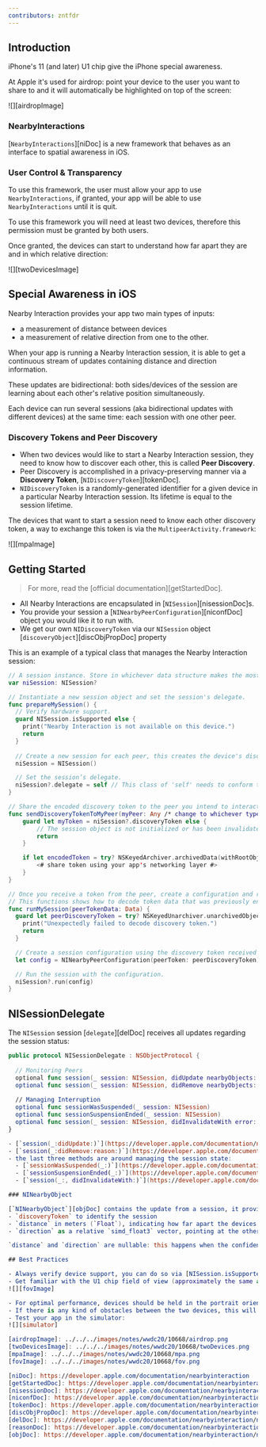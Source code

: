 ```yaml
---
contributors: zntfdr
---
```


## Introduction

iPhone's 11 (and later) U1 chip give the iPhone special awareness.

At Apple it's used for airdrop: point your device to the user you want to share to and it will automatically be highlighted on top of the screen:

![][airdropImage]

### NearbyInteractions

[`NearbyInteractions`][niDoc] is a new framework that behaves as an interface to spatial awareness in iOS.

### User Control & Transparency

To use this framework, the user must allow your app to use `NearbyInteractions`, if granted, your app will be able to use `NearbyInteractions` until it is quit.

To use this framework you will need at least two devices, therefore this permission must be granted by both users.

Once granted, the devices can start to understand how far apart they are and in which relative direction:

![][twoDevicesImage]

## Special Awareness in iOS

Nearby Interaction provides your app two main types of inputs:

- a measurement of distance between devices
- a measurement of relative direction from one to the other. 

When your app is running a Nearby Interaction session, it is able to get a continuous stream of updates containing distance and direction information.

These updates are bidirectional: both sides/devices of the session are learning about each other's relative position simultaneously.

Each device can run several sessions (aka bidirectional updates with different devices) at the same time: each session with one other peer.

### Discovery Tokens and Peer Discovery

- When two devices would like to start a Nearby Interaction session, they need to know how to discover each other, this is called **Peer Discovery**.
- Peer Discovery is accomplished in a privacy-preserving manner via a **Discovery Token**, [`NIDiscoveryToken`][tokenDoc].
- `NIDiscoveryToken` is a randomly-generated identifier for a given device in a particular Nearby Interaction session. Its lifetime is equal to the session lifetime.

The devices that want to start a session need to know each other discovery token, a way to exchange this token is via the `MultipeerActivity.framework`:

![][mpaImage]

## Getting Started

> For more, read the [official documentation][getStartedDoc].

- All Nearby Interactions are encapsulated in [`NISession`][nisessionDoc]s.
- You provide your session a [`NINearbyPeerConfiguration`][niconfDoc] object you would like it to run with.
- We get our own `NIDiscoveryToken` via our `NISession` object [`discoveryObject`][discObjPropDoc] property

This is an example of a typical class that manages the Nearby Interaction session:

```swift
// A session instance. Store in whichever data structure makes the most sense for your app.
var niSession: NISession?

// Instantiate a new session object and set the session's delegate.
func prepareMySession() {
  // Verify hardware support.
  guard NISession.isSupported else {
    print("Nearby Interaction is not available on this device.")
    return
  }
  
  // Create a new session for each peer, this creates the device's discovery token as well.
  niSession = NISession()

  // Set the session’s delegate.
  niSession?.delegate = self // This class of 'self' needs to conform to NISessionDelegate.
}

// Share the encoded discovery token to the peer you intend to interact with.
func sendDiscoveryTokenToMyPeer(myPeer: Any /* change to whichever type represents peers in your app */) {                                
	guard let myToken = niSession?.discoveryToken else {
		// The session object is not initialized or has been invalidated.
		return
	}

	if let encodedToken = try? NSKeyedArchiver.archivedData(withRootObject: myToken, requiringSecureCoding: true) {
		<# share token using your app's networking layer #>
	}
}

// Once you receive a token from the peer, create a configuration and run the session.
// This functions shows how to decode token data that was previously encoded using NSKeyedArchiver.
func runMySession(peerTokenData: Data) {
  guard let peerDiscoveryToken = try? NSKeyedUnarchiver.unarchivedObject(ofClass: NIDiscoveryToken.self, from: peerTokenData) else {
    print("Unexpectedly failed to decode discovery token.")
    return
  }

  // Create a session configuration using the discovery token received from the peer.
  let config = NINearbyPeerConfiguration(peerToken: peerDiscoveryToken)

  // Run the session with the configuration.
  niSession?.run(config)
}
```

## NISessionDelegate

The `NISession` session [`delegate`][delDoc] receives all updates regarding the session status:

```swift
public protocol NISessionDelegate : NSObjectProtocol {
  
  // Monitoring Peers
  optional func session(_ session: NISession, didUpdate nearbyObjects: [NINearbyObject])
  optional func session(_ session: NISession, didRemove nearbyObjects: [NINearbyObject], reason: NINearbyObject.RemovalReason)
  
  // Managing Interruption
  optional func sessionWasSuspended(_ session: NISession)
  optional func sessionSuspensionEnded(_ session: NISession)
  optional func session(_ session: NISession, didInvalidateWith error: Error)
}

- [`session(_:didUpdate:)`](https://developer.apple.com/documentation/nearbyinteraction/nisessiondelegate/3601171-session) receives updates about nearby devices.
- [`session(_:didRemove:reason:)`](https://developer.apple.com/documentation/nearbyinteraction/nisessiondelegate/3601170-session) will update you when the session is no longer interacting with a nearby object, it also comes with a [reason][reasonDoc] (currently either `.timeout` or `.peerEnded`). ⚠️ This notification is delivered on a best effort basis and may not always be received.
- the last three methods are around managing the session state: 
  - [`sessionWasSuspended(_:)`](https://developer.apple.com/documentation/nearbyinteraction/nisessiondelegate/3601173-sessionwassuspended) is called for example when the app goes in the backdround
  - [`sessionSuspensionEnded(_:)`](https://developer.apple.com/documentation/nearbyinteraction/nisessiondelegate/3601172-sessionsuspensionended) lets us know that we can resume the session (you must wait for this function to be called before trying so). Note that this lets us know that we can resume, it's up to us to decide if we want to do so.
  - [`session(_:, didInvalidateWith:)`](https://developer.apple.com/documentation/nearbyinteraction/nisessiondelegate/3571263-session) is called when the session has been invalidated. Once a session is invalidated we need to restart a new session from scratch (as the current Discovery Token has been invalidated as well)

### NINearbyObject

[`NINearbyObject`][objDoc] contains the update from a session, it provides three properties:
- `discoveryToken` to identify the session
- `distance` in meters (`Float`), indicating how far apart the devices are
- `direction` as a relative `simd_float3` vector, pointing at the other device from our device poit of view.

`distance` and `direction` are nullable: this happens when the confidence of those values are very low and the devices are out of the U1 chip field of view

## Best Practices

- Always verify device support, you can do so via [NISession.isSupported](https://developer.apple.com/documentation/nearbyinteraction/nisession/3601169-issupported).
- Get familiar with the U1 chip field of view (approximately the same as the Ultra Wide camera's field of view on the iPhone 11.)
![][fovImage]

- For optimal performance, devices should be held in the portrait orientation.
- If there is any kind of obstacles between the two devices, this will result into limited measurement availability.
- Test your app in the simulator:
![][simulator]

[airdropImage]: ../../../images/notes/wwdc20/10668/airdrop.png
[twoDevicesImage]: ../../../images/notes/wwdc20/10668/twoDevices.png
[mpaImage]: ../../../images/notes/wwdc20/10668/mpa.png
[fovImage]: ../../../images/notes/wwdc20/10668/fov.png

[niDoc]: https://developer.apple.com/documentation/nearbyinteraction
[getStartedDoc]: https://developer.apple.com/documentation/nearbyinteraction/initiating_and_maintaining_a_session
[nisessionDoc]: https://developer.apple.com/documentation/nearbyinteraction/nisession
[niconfDoc]: https://developer.apple.com/documentation/nearbyinteraction/ninearbypeerconfiguration
[tokenDoc]: https://developer.apple.com/documentation/nearbyinteraction/nidiscoverytoken
[discObjPropDoc]: https://developer.apple.com/documentation/nearbyinteraction/nisession/3564775-discoverytoken
[delDoc]: https://developer.apple.com/documentation/nearbyinteraction/nisession/3564773-delegate
[reasonDoc]: https://developer.apple.com/documentation/nearbyinteraction/ninearbyobject/removalreason
[objDoc]: https://developer.apple.com/documentation/nearbyinteraction/ninearbyobject